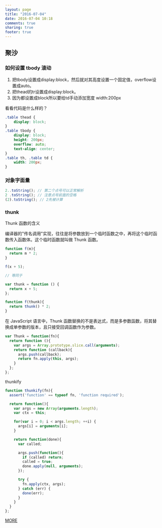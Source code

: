 ```yaml
---
layout: page
title: "2016-07-04"
date: 2016-07-04 10:18
comments: true
sharing: true
footer: true
---
```



## 聚沙

### 如何设置 tbody 滚动

1. 把tbody设置成display:block，然后就对其高度设置一个固定值，overflow设置成auto。
2. 把thead的tr设置成display:block。
3. 因为都设置成block所以要给td手动添加宽度 width:200px


看看代码是什么样的？

```css
.table thead {
    display: block;
}
.table tbody {
    display: block;
    height: 200px;
    overflow: auto;
    text-align: center;
}
.table th, .table td {
    width: 200px;
}
```


### 对象字面量

```js
2..toString(); // 第二个点号可以正常解析
2 .toString(); // 注意点号前面的空格
(2).toString(); // 2先被计算
```

### thunk


Thunk 函数的含义

编译器的"传名调用"实现，往往是将参数放到一个临时函数之中，再将这个临时函数传入函数体。这个临时函数就叫做 Thunk 函数。

```js
function f(m){
  return m * 2;     
}

f(x + 5);

// 等同于

var thunk = function () {
  return x + 5;
};

function f(thunk){
  return thunk() * 2;
}
```

在 JavaScript 语言中，Thunk 函数替换的不是表达式，而是多参数函数，将其替换成单参数的版本，且只接受回调函数作为参数。

```js
var Thunk = function(fn){
  return function (){
    var args = Array.prototype.slice.call(arguments);
    return function (callback){
      args.push(callback);
      return fn.apply(this, args);
    }
  };
};
```


thunkify

```js
function thunkify(fn){
  assert('function' == typeof fn, 'function required');

  return function(){
    var args = new Array(arguments.length);
    var ctx = this;

    for(var i = 0; i < args.length; ++i) {
      args[i] = arguments[i];
    }

    return function(done){
      var called;

      args.push(function(){
        if (called) return;
        called = true;
        done.apply(null, arguments);
      });

      try {
        fn.apply(ctx, args);
      } catch (err) {
        done(err);
      }
    }
  }
};
```


[MORE](http://blog.mirreal.net/note/2016-07-04.html)

